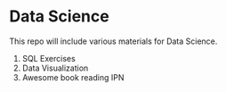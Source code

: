 Data Science
===
This repo will include various materials for Data Science.

1. SQL Exercises
2. Data Visualization
3. Awesome book reading IPN